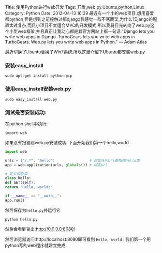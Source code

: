 Title: 使用Python进行web开发
Tags: 开发,web.py,Ubuntu,python,Linux
Category: Python
Date: 2012-04-13 16:39
最近有一个小的web项目,想用喜爱都python,但是想到之前接触过都django我感觉一阵不寒而栗,为什么?Django的配置太过复杂,而且小项目不太适合MVC的开发模式,所以我将目光转向了web.py这个小型web框架,并且真正让我动心都是其官方网站上都一句话:"Django lets you write web apps in Django. TurboGears lets you write web apps in TurboGears. Web.py lets you write web apps in Python." —  Adam Atlas

最近切换了Ubuntu替换了Win7系统,所以这里介绍下Ubuntu都安装web.py
### 安装easy_install
```
sudo apt-get install python-pip
```
### 使用easy_install安装web.py
```
sudo easy_install web.py
```
### 测试是否安装成功:
在python shell中执行:
```
import web
```
如果没有报错则web.py安装成功.
下面开始我们第一个hello,world
```python
import web

urls = ("/.*", "hello")                # 指定任何url都指向hello类
app = web.application(urls, globals()) # 绑定url

# 定义相应类
class hello:
def GET(self):
return 'Hello, world!'

if __name__ == "__main__":
app.run()
```
然后保存为`hello.py`并运行它
```
python hello.py
```
然后会看到输出:http://0.0.0.0:8080/

然后浏览器访问:http://localhost:8080即可看到
`Hello, world!`
我们第一个用python写的web程序就建立完成.
